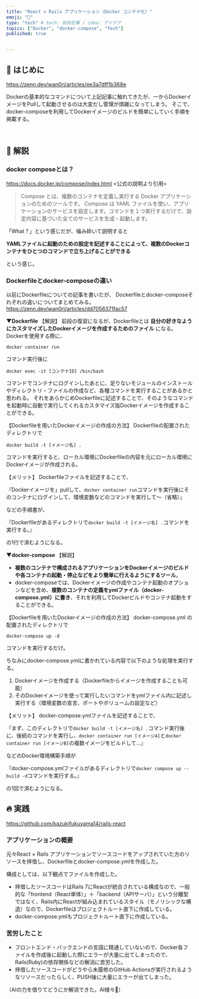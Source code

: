```yaml
---
title: "React × Rails アプリケーション（Docker コンテナ化）"
emoji: "🐳"
type: "tech" # tech: 技術記事 / idea: アイデア
topics: ["Docker", "docker-compose", "Tech"]
published: true


---
```

## 📝 はじめに
https://zenn.dev/wan0ri/articles/ee3a7dff1b368e

Dockerの基本的なコマンドについて上記記事に触れてきたが、一からDockerイメージをPullして起動させるのは大変だし管理が煩雑になってしまう。
そこで、docker-composeを利用してDockerイメージのビルドを簡単にしていく手順を掲載する。

<br>

## 🎤 解説
### docker composeとは？
https://docs.docker.jp/compose/index.html
<公式の説明より引用>
> Compose とは、複数のコンテナを定義し実行する Docker アプリケーションのためのツールです。
> Compose は YAML ファイルを使い、アプリケーションのサービスを設定します。コマンドを１つ実行するだけで、設定内容に基づいた全てのサービスを生成・起動します。

「What？」という感じだが、噛み砕いて説明すると

**YAMLファイルに起動のための設定を記述することによって、複数のDockerコンテナをひとつのコマンドで立ち上げることができる**

という感じ。

### Dockerfileとdocker-composeの違い
以前にDockerfileについての記事を書いたが、
Dockerfileとdocker-composeそれぞれの違いについてまとめてみる。
https://zenn.dev/wan0ri/articles/dd7056371fac57


**▼Dockerfile**
【解説】
前段の復習になるが、Dockerfileとは
**自分の好きなようにカスタマイズしたDockerイメージを作成するためのファイル**
になる。
Dockerを使用する際に、

`docker container run`

コマンド実行後に

`docker exec -it [コンテナID] /bin/bash`

コマンドでコンテナにログインしたあとに、足りないモジュールのインストールやディレクトリ・ファイルの作成など、各種コマンドを実行することがあるかと思われる。
それをあらかじめDockerfileに記述することで、そのようなコマンドを起動時に自動で実行してくれるカスタマイズ版Dockerイメージを作成することができる。

【Dockerfileを用いたDockerイメージの作成の方法】
Dockerfileの配置されたディレクトリで

`docker build -t [イメージ名] . `

コマンドを実行すると、ローカル環境にDockerfileの内容を元にローカル環境にDockerイメージが作成される。

【メリット】
Dockerfileファイルを記述することで、

『Dockerイメージを」pullして、`docker container run`コマンドを実行後にそのコンテナにログインして、環境変数などのコマンドを実行して〜（省略）』

などの手順書が、

『Dockerfileがあるディレクトリで`docker build -t [イメージ名] .`コマンドを実行する。』

の1行で済むようになる。

**▼docker-compose**
【解説】
- **複数のコンテナで構成されるアプリケーションをDockerイメージのビルドや各コンテナの起動・停止などをより簡単に行えるようにするツール**。
- docker-composeでは、Dockerイメージの作成やコンテナ起動のオプションなどを含め、**複数のコンテナの定義をymlファイル（docker-compose.yml）に書き**、それを利用してDockerビルドやコンテナ起動をすることができる。

【Dockerfileを用いたDockerイメージの作成の方法】
docker-compose.yml の配置されたディレクトリで

`docker-compose up -d`

コマンドを実行するだけ。

ちなみにdocker-compose.ymlに書かれている内容で以下のような処理を実行する。

1. Dockerイメージを作成する（Dockerfileからイメージを作成することも可能）
2. そのDockerイメージを使って実行したいコマンドをymlファイル内に記述し実行する（環境変数の宣言、ポートやボリュームの設定など）

【メリット】
docker-compose.ymlファイルを記述することで、

『まず、このディレクトリで`docker build -t [イメージ名] .`コマンド実行後に、後続のコマンドを実行し、`docker container run [イメージA]`と`docker container run [イメージB]`の複数イメージをビルドして…』

などのDocker環境構築手順が

『docker-compose.ymlファイルがあるディレクトリで`docker compose up --build -d`コマンドを実行する。』

の1回で済むようになる。

## 🔥 実践
https://github.com/kazukifukuyama14/rails-react

### アプリケーションの概要
元々React × Rails アプリケーションでソースコードをアップされていた方のリソースを拝借し、Dockerfileとdocker-compose.ymlを作成した。

構成としては、以下観点でファイルを作成した。
- 拝借したソースコードはRails 7にReactが統合されている構成なので、一般的な「frontend（React単体）」＋「backend（APIサーバ）」という分離型ではなく、Rails内にReactが組み込まれているスタイル（モノリシックな構造）なので、Dockerfileはプロジェクトルート直下に作成している。
- docker-compose.ymlもプロジェクトルート直下に作成している。

### 苦労したこと
- フロントエンド・バックエンドの言語に精通していないので、Docker各ファイルを作成後に起動した際にエラーが大量に出てしまったので、Rails(Ruby)の依存関係などの解消に苦労した。
- 拝借したソースコードがどうやら未履修のGitHub Actionsが実行されるようなリソースだったらしく、PUSH後に大量にエラーが出てしまった。

（AIの力を借りてどうにか解消できた。AI様々🙏）
